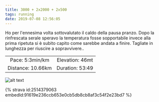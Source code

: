 ```yaml
---
title: 3000 + 2x2000 + 2x500
tags: running
date: 2019-07-08 12:56:05
---
```

Ho per l'ennesima volta sottovalutato il caldo della pausa pranzo. Dopo la rinfrescata serale speravo la temperatura fosse sopportabile invece alla prima ripetuta si è subito capito come sarebbe andata a finire.
Tagliate in lunghezza per riuscire a sopravvivere..

| | |
| :-: | :-: |
| Pace: 5:3min/km | Elevation: 46mt |
| Distance: 10.66km | Duration: 53:49 |



![alt text](/images/2019/20190708-activity-map.png "map")


{% strava id:2514379063 embedId:91619e236ccb653e0cb5db8cb8af3c54f2e23bd7 %}